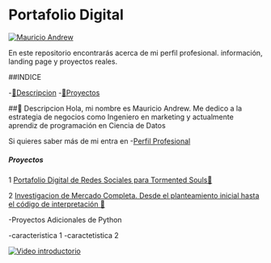# Portafolio Digital

[![Mauricio Andrew](images/Investigacion.png)](https://www.youtube.com/)

En este repositorio encontrarás acerca de mi perfil profesional. información, landing page y proyectos reales.


##INDICE

-[📖Descripcion](#-Descripcion)
-[🚀Proyectos](#-Proyectos)




##📖 Descripcion
Hola, mi nombre es Mauricio Andrew.
Me dedico a la estrategia de negocios como Ingeniero en marketing y actualmente aprendiz de programación en Ciencia de Datos

Si quieres saber más de mi entra en -[Perfil Profesional](https://mauricioandrew.github.io/Portafolio-Digital/)

##### Proyectos

1 [Portafolio Digital de Redes Sociales para Tormented Souls🔗](https://linktr.ee/TormentedSouls)

2 [Investigacion de Mercado Completa. Desde el planteamiento inicial hasta el código de interpretación 🔗](insertar_url)

-Proyectos Adicionales de Python

-caracteristica 1
-caractetistica 2


[![Video introductorio](insertar_url)](insertar_url)
